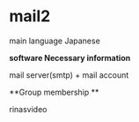 # mail2

main language Japanese 

**software Necessary information** 

mail server(smtp) + mail account

**Group membership ** 

rinasvideo

